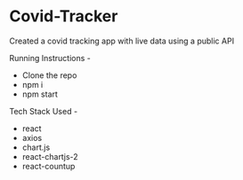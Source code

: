 # Covid-Tracker
Created a covid tracking app with live data using a public API

Running Instructions -

* Clone the repo
* npm i
* npm start

Tech Stack Used - 

* react
* axios
* chart.js
* react-chartjs-2
* react-countup

